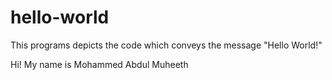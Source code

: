 # hello-world
This programs depicts the code which conveys the message "Hello World!"

Hi! My name is Mohammed Abdul Muheeth
